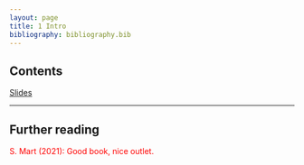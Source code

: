 ```yaml
---
layout: page
title: 1 Intro
bibliography: bibliography.bib
---
```


## Contents

[Slides](slides/slides_1.pdf)

***

## Further reading

<span style="color: red;">
S. Mart (2021): Good book, nice outlet.
</span>